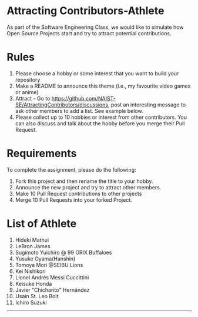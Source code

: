 # Attracting Contributors-Athlete
As part of the Software Engineering Class, we would like to simulate how Open Source Projects start and try to attract potential contributions.

# Rules

1. Please choose a hobby or some interest that you want to build your repository
2. Make a README to announce this theme (i.e., my favourite video games or anime)
3. Attract - Go to https://github.com/NAIST-SE/AttractingContributors/discussions, post an interesting message to ask other members to add a list. See example below.
4. Please collect up to 10 hobbies or interest from other contributors. You can also discuss and talk about the hobby before you merge their Pull Request.

# Requirements
To complete the assignment, please do the following:
1. Fork this project and then rename the title to your hobby. 
2. Announce the new project and try to attract other members.
3. Make 10 Pull Request contributions to other projects
4. Merge 10 Pull Requests into your forked Project.


# List of Athlete
1. Hideki Mathui
2. LeBron James
3. Sugimoto Yuichiro @ 99 ORIX Buffaloes
4. Yusuke Oyama(Hanshin)
5. Tomoya Mori @SEIBU Lions
6. Kei Nishikori
7. Lionel Andrés Messi Cuccittini
8. Keisuke Honda
9. Javier "Chicharito" Hernández
10. Usain St. Leo Bolt
11. Ichiro Suzuki

---
